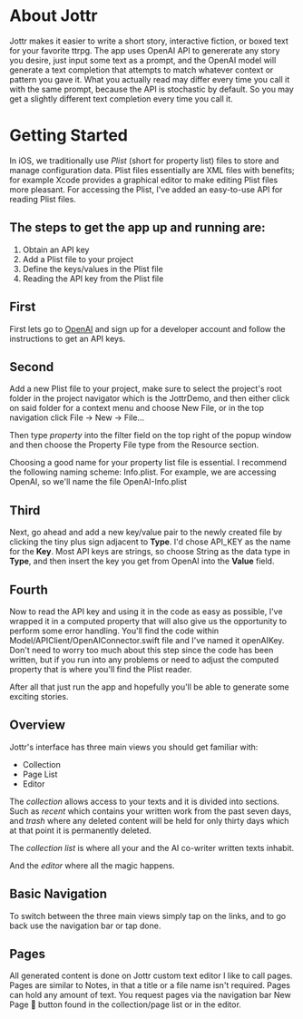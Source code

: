 # About Jottr
Jottr makes it easier to write a short story, interactive fiction, or boxed text for your favorite ttrpg. The app uses OpenAI API to genererate any story you desire, just input some text as a prompt, and the OpenAI model will generate a text completion that attempts to match whatever context or pattern you gave it. 
What you actually read may differ every time you call it with the same prompt, because the API is stochastic by default. So you may get a slightly different text completion every time you call it. 

# Getting Started
In iOS, we traditionally use *Plist* (short for property list) files to store and manage configuration data. Plist files 
essentially are XML files with benefits; for example Xcode provides a graphical editor to make editing Plist files more 
pleasant. For accessing the Plist, I've added an easy-to-use API for reading Plist files.

## The steps to get the app up and running are:
1. Obtain an API key
2. Add a Plist file to your project
3. Define the keys/values in the Plist file
4. Reading the API key from the Plist file

## First
First lets go to [OpenAI](https://www.openai.com) and sign up for a developer account and follow the instructions to get 
an API keys.

## Second
Add a new Plist file to your project, make sure to select the project's root folder in the project navigator which is 
the JottrDemo, and then either click on said folder for a context menu and choose New File, or in the top navigation click 
File -> New -> File...

Then type *property* into the filter field on the top right of the popup window and then choose the Property File type 
from the Resource section.

Choosing a good name for your property list file is essential. I recommend the following naming scheme: 
<name of the API>Info.plist. For example, we are accessing OpenAI, so we'll name the file OpenAI-Info.plist

## Third
Next, go ahead and add a new key/value pair to the newly created file by clicking the tiny plus sign adjacent to **Type**. 
I'd chose API_KEY as the name for the **Key**. Most API keys are strings, so choose String as the data type in **Type**, 
and then insert the key you get from OpenAI into the **Value** field.

## Fourth
Now to read the API key and using it in the code as easy as possible, I've wrapped it in a computed property that 
will also give us the opportunity to perform some error handling. You'll find the code within 
Model/APIClient/OpenAIConnector.swift file and I've named it openAIKey. 
Don't need to worry too much about this step since the code has been written, but if you run into any problems or need to adjust the computed property that is where you'll find the Plist reader.

After all that just run the app and hopefully you'll be able to generate some exciting stories.

## Overview
Jottr's interface has three main views you should get familiar with:

- Collection
- Page List
- Editor

The *collection* allows access to your texts and it is divided into sections. Such as *recent* which contains your written work from the past seven days, and *trash* where any deleted content will be held for only thirty days which at that point it is permanently deleted.

The *collection list* is where all your and the AI co-writer written texts inhabit.

And the *editor* where all the magic happens.

## Basic Navigation
To switch between the three main views simply tap on the links, and to go back use the navigation bar or tap done. 

## Pages
All generated content is done on Jottr custom text editor I like to call pages. Pages are similar to Notes, in that a title or a file name isn't required. Pages can hold any amount of text.
You request pages via the navigation bar New Page 􀈎 button found in the collection/page list or in the editor.
